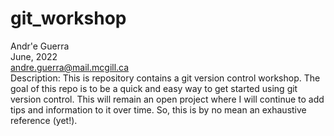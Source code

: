 # git_workshop
Andr\'e Guerra  
June, 2022  
andre.guerra@mail.mcgill.ca  
Description: This is repository contains a git version control workshop. The goal of this repo is to be a quick and easy way to get started using git version control. This will remain an open project where I will continue to add tips and information to it over time. So, this is by no mean an exhaustive reference (yet!).

